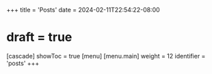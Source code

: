 +++
title = 'Posts'
date = 2024-02-11T22:54:22-08:00
# draft = true
[cascade]
  showToc = true
[menu]
 [menu.main]
  weight = 12
  identifier = 'posts'
+++
